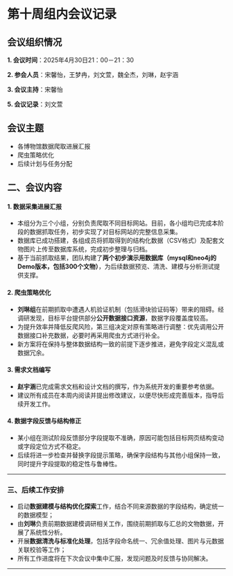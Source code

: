 
# 第十周组内会议记录

## 会议组织情况

**1. 会议时间**：2025年4月30日21：00－21：30

**2. 参会人员**：宋馨怡，王梦冉，刘文萱，魏全杰，刘琳，赵宇涵            

**3. 会议主持**：宋馨怡

**5. 会议记录**：刘文萱

## 会议主题

- 各博物馆数据爬取进展汇报
- 爬虫策略优化
- 后续计划与任务分配

## 二、会议内容

#### 1. 数据采集进展汇报

* 本组分为三个小组，分别负责爬取不同目标网站。目前，各小组均已完成本阶段的数据抓取任务，初步实现了对目标网站的完整信息采集。
* 数据库已成功搭建，各组成员将抓取得到的结构化数据（CSV格式）及配套文物图片上传至数据库系统，完成初步整理与归档。
* 基于当前抓取结果，团队构建了**两个初步演示用数据库（mysql和neo4j的Demo版本，包括300个文物）**，为后续数据预览、清洗、建模与分析测试提供支撑。

#### 2. 爬虫策略优化

* **刘琳组**在前期抓取中遭遇人机验证机制（包括滑块验证码等）带来的阻碍。经调研发现，目标平台提供部分**公开数据接口资源**，数据字段覆盖度较高。
* 为提升效率并降低反爬风险，第三组决定对原有策略进行调整：优先调用公开数据接口补充数据，必要时再采用爬虫方式进行补全。
* 新方案将在保持与整体数据结构一致的前提下逐步推进，避免字段定义混乱或数据冗余。

#### 3. 需求文档编写

* **赵宇涵**已完成需求文档和设计文档的撰写，作为系统开发的重要参考依据。
* 建议所有成员在本周内阅读并提出修改建议，以便尽快形成完善版本，指导后续开发工作。

#### 4. 数据字段反馈与结构修正

* 某小组在测试阶段反馈部分字段提取不准确，原因可能包括目标网页结构变动或字段定位方式不稳定。
* 后续将进一步检查并替换字段提示策略，确保字段结构与其他小组保持一致，同时提升字段提取的稳定性与鲁棒性。

---

### 三、后续工作安排

* 启动**数据建模与结构优化探索**工作，结合不同来源数据的字段结构，确定统一的数据模型；
* 由**刘琳**负责前期数据建模调研相关工作，围绕前期抓取与汇总的文物数据，开展了系统性分析。
* 开展**数据清洗与标准化处理**，包括字段命名统一、冗余值处理、图片与元数据关联校验等工作；
* 所有工作进度将在下次会议中集中汇报，发现问题及时反馈与协同解决。

---



